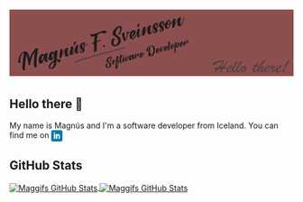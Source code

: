 # ![my header](banner.png)

## Hello there 👋

My name is Magnús and I'm a software developer from Iceland. You can find me on <a href="https://www.linkedin.com/in/magnusfsveins/"><img align="center" height="20" src="linkedin.png"></a>


## GitHub Stats
<a href="https://github.com/maggifs/maggifs">
  <img align="center" src="https://github-readme-stats.vercel.app/api/top-langs/?username=maggifs&layout=compact&title_color=c16b6b&text_color=c9cacc&icon_color=78d9f9&bg_color=1c1c1c" alt="Maggifs GitHub Stats" />
</a>
<a href="https://github.com/maggifs/maggifs">
  <img align="center" src="https://github-readme-stats.vercel.app/api?username=maggifs&show_icons=true&count_private=true&line_height=27&title_color=c16b6b&text_color=c9cacc&icon_color=78d9f9&bg_color=1c1c1c" alt="Maggifs GitHub Stats" />
</a>

<!--
**maggifs/maggifs** is a ✨ _special_ ✨ repository because its `README.md` (this file) appears on your GitHub profile.

Here are some ideas to get you started:

- 🔭 I’m currently working on ...
- 🌱 I’m currently learning ...
- 👯 I’m looking to collaborate on ...
- 🤔 I’m looking for help with ...
- 💬 Ask me about ...
- 📫 How to reach me: ...
- 😄 Pronouns: ...
- ⚡ Fun fact: ...
-->
